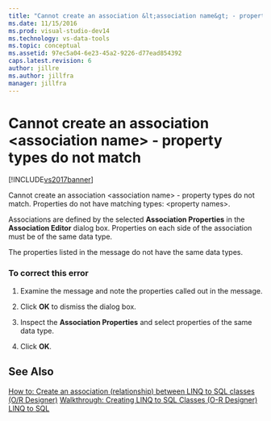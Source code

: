 ```yaml
---
title: "Cannot create an association &lt;association name&gt; - property types do not match | Microsoft Docs"
ms.date: 11/15/2016
ms.prod: visual-studio-dev14
ms.technology: vs-data-tools
ms.topic: conceptual
ms.assetid: 97ec5a04-6e23-45a2-9226-d77ead854392
caps.latest.revision: 6
author: jillre
ms.author: jillfra
manager: jillfra
---
```

# Cannot create an association &lt;association name&gt; - property types do not match
[!INCLUDE[vs2017banner](../includes/vs2017banner.md)]

Cannot create an association \<association name> - property types do not match. Properties do not have matching types: \<property names>.

 Associations are defined by the selected **Association Properties** in the **Association Editor** dialog box. Properties on each side of the association must be of the same data type.

 The properties listed in the message do not have the same data types.

### To correct this error

1. Examine the message and note the properties called out in the message.

2. Click **OK** to dismiss the dialog box.

3. Inspect the **Association Properties** and select properties of the same data type.

4. Click **OK**.

## See Also
 [How to: Create an association (relationship) between LINQ to SQL classes (O/R Designer)](../data-tools/how-to-create-an-association-relationship-between-linq-to-sql-classes-o-r-designer.md)
 [Walkthrough: Creating LINQ to SQL Classes (O-R Designer)](https://msdn.microsoft.com/library/35aad4a4-2e8a-46e2-ae09-5fbfd333c233)
 [LINQ to SQL](https://msdn.microsoft.com/library/73d13345-eece-471a-af40-4cc7a2f11655)
